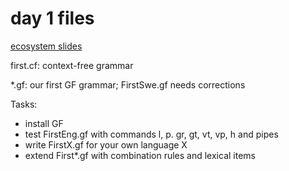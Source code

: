 # day 1 files

[ecosystem slides](https://docs.google.com/presentation/d/1G4dfnJkZ_37tuvlT8UXRATCDYV9XVWifKuNjLCf2W9s/edit?usp=sharing)

first.cf: context-free grammar

*.gf: our first GF grammar; FirstSwe.gf needs corrections

Tasks:
- install GF
- test FirstEng.gf with commands l, p. gr, gt, vt, vp, h and pipes
- write FirstX.gf for your own language X
- extend First*.gf with combination rules and lexical items



